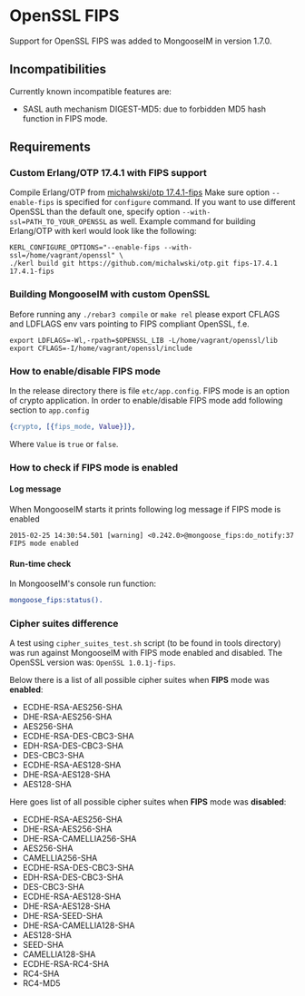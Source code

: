 # OpenSSL FIPS

Support for OpenSSL FIPS was added to MongooseIM in version 1.7.0.

## Incompatibilities

Currently known incompatible features are:

* SASL auth mechanism DIGEST-MD5: due to forbidden MD5 hash function in FIPS mode.

## Requirements

### Custom Erlang/OTP 17.4.1 with FIPS support

Compile Erlang/OTP from [michalwski/otp 17.4.1-fips](https://github.com/michalwski/otp/tree/fips-17.4.1)
Make sure option `--enable-fips` is specified for `configure` command.
If you want to use different OpenSSL than the default one, specify option `--with-ssl=PATH_TO_YOUR_OPENSSL` as well.
Example command for building Erlang/OTP with kerl would look like the
following:
```
KERL_CONFIGURE_OPTIONS="--enable-fips --with-ssl=/home/vagrant/openssl" \
./kerl build git https://github.com/michalwski/otp.git fips-17.4.1 17.4.1-fips
```

### Building MongooseIM with custom OpenSSL

Before running any `./rebar3 compile` or `make rel` please export CFLAGS and LDFLAGS env vars
pointing to FIPS compliant OpenSSL, f.e.

```
export LDFLAGS=-Wl,-rpath=$OPENSSL_LIB -L/home/vagrant/openssl/lib
export CFLAGS=-I/home/vagrant/openssl/include
```

### How to enable/disable FIPS mode

In the release directory there is file `etc/app.config`. FIPS mode is an option of crypto application. In order to enable/disable FIPS mode add following section to `app.config`

```erlang
{crypto, [{fips_mode, Value}]},
```

Where `Value` is `true` or `false`.

### How to check if FIPS mode is enabled

#### Log message

When MongooseIM starts it prints following log message if FIPS mode is enabled

```
2015-02-25 14:30:54.501 [warning] <0.242.0>@mongoose_fips:do_notify:37 FIPS mode enabled
```

#### Run-time check

In MongooseIM's console run function:

```erlang
mongoose_fips:status().
```

### Cipher suites difference

A test using `cipher_suites_test.sh` script (to be found in tools
directory) was run against MongooseIM with FIPS mode enabled and
disabled. The OpenSSL version was: `OpenSSL 1.0.1j-fips`.

Below there is a list of all possible cipher suites when **FIPS** mode was
**enabled**:

* ECDHE-RSA-AES256-SHA
* DHE-RSA-AES256-SHA
* AES256-SHA
* ECDHE-RSA-DES-CBC3-SHA
* EDH-RSA-DES-CBC3-SHA
* DES-CBC3-SHA
* ECDHE-RSA-AES128-SHA
* DHE-RSA-AES128-SHA
* AES128-SHA

Here goes list of all possible cipher suites when **FIPS** mode was
**disabled**:

* ECDHE-RSA-AES256-SHA
* DHE-RSA-AES256-SHA
* DHE-RSA-CAMELLIA256-SHA
* AES256-SHA
* CAMELLIA256-SHA
* ECDHE-RSA-DES-CBC3-SHA
* EDH-RSA-DES-CBC3-SHA
* DES-CBC3-SHA
* ECDHE-RSA-AES128-SHA
* DHE-RSA-AES128-SHA
* DHE-RSA-SEED-SHA
* DHE-RSA-CAMELLIA128-SHA
* AES128-SHA
* SEED-SHA
* CAMELLIA128-SHA
* ECDHE-RSA-RC4-SHA
* RC4-SHA
* RC4-MD5

